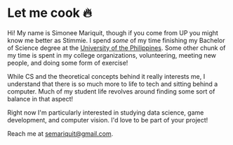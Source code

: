 # Let me cook 🔥

Hi! My name is Simonee Mariquit, though if you come from UP you might know me better as Stimmie. I spend _some_ of my time finishing my Bachelor of Science degree at the [University of the Philippines](https://up.edu.ph/). Some other chunk of my time is spent in my college organizations, volunteering, meeting new people, and doing some form of exercise!

While CS and the theoretical concepts behind it really interests me, I understand that there is so much more to life to tech and sitting behind a computer. Much of my student life revolves around finding some sort of balance in that aspect!

Right now I'm particularly interested in studying data science, game development, and computer vision. I'd love to be part of your project!

Reach me at semariquit@gmail.com.
